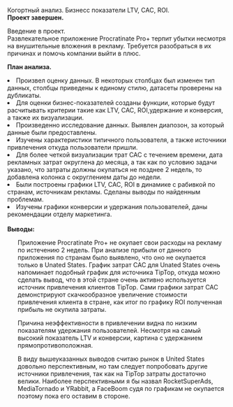 Когортный анализ. Бизнесс показатели LTV, CAC, ROI.<br>
<b>Проект завершен.</b>

Введение в проект.<br>
Развлекательное приложение Procratinate Pro+ терпит убытки несмотря на внушительные вложения в рекламу. Требуется разобраться в их причинах и помочь компании выйти в плюс.

<b>План анализа.</b><br>
<li>Произвел оценку данных. В некоторых столбцах был изменен тип данных, столбцы приведены к единому стилю, датасеты проверены на дубликаты.</li>
<li>Для оценки бизнес-показателей созданы функции, которые будут расчитывать критерии такие как LTV, CAC, ROI,удержание и конверсия, а также их визуализации.</li>
<li>Произведенно исследование данных. Выявлен диапозон, за который данные были предоставлены. </li>
<li>Изучены характеристики типичного пользователя, а также источники привлечения откуда пользователи пришли.</li>
<li>Для более четкой визуализации трат CAC с течением времени, дата рекламных затрат округлена до месяца, а так как по условию задачи указано, что затраты должны окупаться не позднее 2 недель, то добавлена колонка с округлением даты до недели.</li>
<li>Были построены графики LTV, CAC, ROI в динамике с рабивкой по странам, источникам рекламы. Сделаны выводы по найденным проблемам.</li>
<li>Изучены графики конверсии и удержания пользователей, даны рекомендации отделу маркетинга.</li>
<br>
<b>Выводы:</b><br>
<ol>Приложение Procratinate Pro+ не окупает свои расходы на рекламу по истечению 2 недель. При анализе прибыли от данного приложения по странам было выявлено, что оно не окупается только в Unated States. График затрат САС для Unated States очень напоминает подобный график для источника TipTop, откуда можно сделать вывод, что в этой стране очень активно используется источник привлечения клиентов TipTop. Сами графики затрат САС демонстрируют скачкообразное увеличение стоимости привлечения клиента в стране, как итог по графику ROI полученная прибыль не окупила затраты.</ol>
<ol>Причина неэффективности в привлечении видна по низким показателям удержания пользователей. Несмотря на самый высокий показатель LTV и конверсии, картина с удержанием прямопротивоположная.</ol>
<ol>В виду вышеуказанных выводов считаю рынок в United States довольно перспективным, но там следует попробовать другие источники привлечения, так как на TipTop затраты достаточно велики. Наиболее перспективными я бы назвал RocketSuperAds, MediaTornado и YRabbit, а FaceBoom судя по графикам не окупается поэтому пока его оставим в стороне.</ol>
